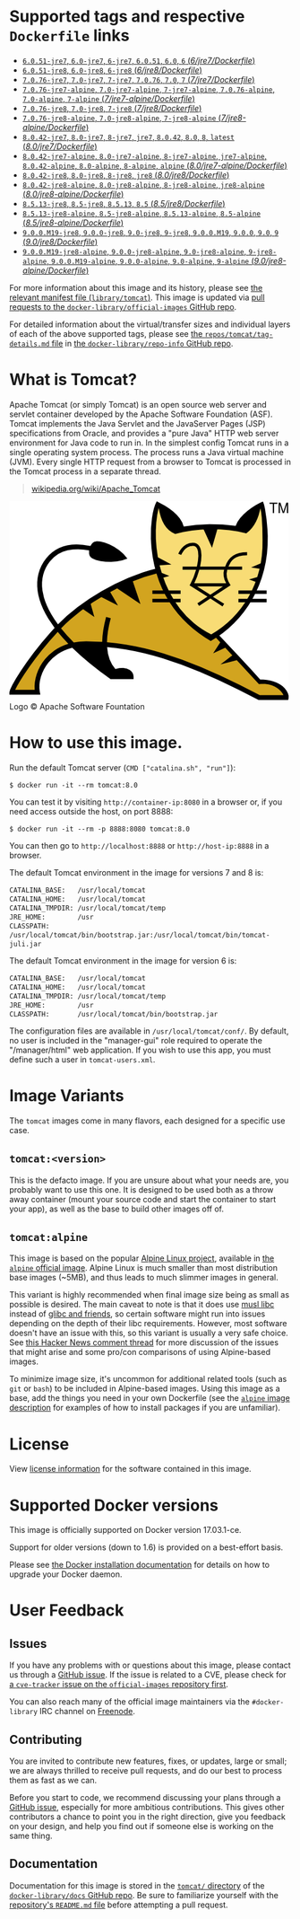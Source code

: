 <!--

********************************************************************************

WARNING:

    DO NOT EDIT "tomcat/README.md"

    IT IS AUTO-GENERATED

    (from the other files in "tomcat/" combined with a set of templates)

********************************************************************************

-->

# Supported tags and respective `Dockerfile` links

-	[`6.0.51-jre7`, `6.0-jre7`, `6-jre7`, `6.0.51`, `6.0`, `6` (*6/jre7/Dockerfile*)](https://github.com/docker-library/tomcat/blob/4b5335ec27aee302823bea2e30dcf7b3118e61f2/6/jre7/Dockerfile)
-	[`6.0.51-jre8`, `6.0-jre8`, `6-jre8` (*6/jre8/Dockerfile*)](https://github.com/docker-library/tomcat/blob/4b5335ec27aee302823bea2e30dcf7b3118e61f2/6/jre8/Dockerfile)
-	[`7.0.76-jre7`, `7.0-jre7`, `7-jre7`, `7.0.76`, `7.0`, `7` (*7/jre7/Dockerfile*)](https://github.com/docker-library/tomcat/blob/51f9cbc7c310671209ce69e128738a74593de870/7/jre7/Dockerfile)
-	[`7.0.76-jre7-alpine`, `7.0-jre7-alpine`, `7-jre7-alpine`, `7.0.76-alpine`, `7.0-alpine`, `7-alpine` (*7/jre7-alpine/Dockerfile*)](https://github.com/docker-library/tomcat/blob/4b8ed1747ba0a6e5c9f859e518cecced13335d82/7/jre7-alpine/Dockerfile)
-	[`7.0.76-jre8`, `7.0-jre8`, `7-jre8` (*7/jre8/Dockerfile*)](https://github.com/docker-library/tomcat/blob/51f9cbc7c310671209ce69e128738a74593de870/7/jre8/Dockerfile)
-	[`7.0.76-jre8-alpine`, `7.0-jre8-alpine`, `7-jre8-alpine` (*7/jre8-alpine/Dockerfile*)](https://github.com/docker-library/tomcat/blob/4b8ed1747ba0a6e5c9f859e518cecced13335d82/7/jre8-alpine/Dockerfile)
-	[`8.0.42-jre7`, `8.0-jre7`, `8-jre7`, `jre7`, `8.0.42`, `8.0`, `8`, `latest` (*8.0/jre7/Dockerfile*)](https://github.com/docker-library/tomcat/blob/3bbd4ed7a59680ae1d6dc3f123897f07e0625989/8.0/jre7/Dockerfile)
-	[`8.0.42-jre7-alpine`, `8.0-jre7-alpine`, `8-jre7-alpine`, `jre7-alpine`, `8.0.42-alpine`, `8.0-alpine`, `8-alpine`, `alpine` (*8.0/jre7-alpine/Dockerfile*)](https://github.com/docker-library/tomcat/blob/4f193f544a7deb2dc95a33f8ea447c235c7d180a/8.0/jre7-alpine/Dockerfile)
-	[`8.0.42-jre8`, `8.0-jre8`, `8-jre8`, `jre8` (*8.0/jre8/Dockerfile*)](https://github.com/docker-library/tomcat/blob/3bbd4ed7a59680ae1d6dc3f123897f07e0625989/8.0/jre8/Dockerfile)
-	[`8.0.42-jre8-alpine`, `8.0-jre8-alpine`, `8-jre8-alpine`, `jre8-alpine` (*8.0/jre8-alpine/Dockerfile*)](https://github.com/docker-library/tomcat/blob/4f193f544a7deb2dc95a33f8ea447c235c7d180a/8.0/jre8-alpine/Dockerfile)
-	[`8.5.13-jre8`, `8.5-jre8`, `8.5.13`, `8.5` (*8.5/jre8/Dockerfile*)](https://github.com/docker-library/tomcat/blob/64166c6cb450e6701d7b493d1d296c6c1c972a1e/8.5/jre8/Dockerfile)
-	[`8.5.13-jre8-alpine`, `8.5-jre8-alpine`, `8.5.13-alpine`, `8.5-alpine` (*8.5/jre8-alpine/Dockerfile*)](https://github.com/docker-library/tomcat/blob/e06e384de299e232670c398deb8b87cec1893eaf/8.5/jre8-alpine/Dockerfile)
-	[`9.0.0.M19-jre8`, `9.0.0-jre8`, `9.0-jre8`, `9-jre8`, `9.0.0.M19`, `9.0.0`, `9.0`, `9` (*9.0/jre8/Dockerfile*)](https://github.com/docker-library/tomcat/blob/f3006804326b1fed9a20158ccb8007d5da80e31a/9.0/jre8/Dockerfile)
-	[`9.0.0.M19-jre8-alpine`, `9.0.0-jre8-alpine`, `9.0-jre8-alpine`, `9-jre8-alpine`, `9.0.0.M19-alpine`, `9.0.0-alpine`, `9.0-alpine`, `9-alpine` (*9.0/jre8-alpine/Dockerfile*)](https://github.com/docker-library/tomcat/blob/07b235d59c6a87e8c8ca14918105de993797435a/9.0/jre8-alpine/Dockerfile)

For more information about this image and its history, please see [the relevant manifest file (`library/tomcat`)](https://github.com/docker-library/official-images/blob/master/library/tomcat). This image is updated via [pull requests to the `docker-library/official-images` GitHub repo](https://github.com/docker-library/official-images/pulls?q=label%3Alibrary%2Ftomcat).

For detailed information about the virtual/transfer sizes and individual layers of each of the above supported tags, please see [the `repos/tomcat/tag-details.md` file](https://github.com/docker-library/repo-info/blob/master/repos/tomcat/tag-details.md) in [the `docker-library/repo-info` GitHub repo](https://github.com/docker-library/repo-info).

# What is Tomcat?

Apache Tomcat (or simply Tomcat) is an open source web server and servlet container developed by the Apache Software Foundation (ASF). Tomcat implements the Java Servlet and the JavaServer Pages (JSP) specifications from Oracle, and provides a "pure Java" HTTP web server environment for Java code to run in. In the simplest config Tomcat runs in a single operating system process. The process runs a Java virtual machine (JVM). Every single HTTP request from a browser to Tomcat is processed in the Tomcat process in a separate thread.

> [wikipedia.org/wiki/Apache_Tomcat](https://en.wikipedia.org/wiki/Apache_Tomcat)

![logo](https://raw.githubusercontent.com/docker-library/docs/8e31eb93a02d504d0cfe1da435aa31b377fc627d/tomcat/logo.png)Logo &copy; Apache Software Fountation

# How to use this image.

Run the default Tomcat server (`CMD ["catalina.sh", "run"]`):

```console
$ docker run -it --rm tomcat:8.0
```

You can test it by visiting `http://container-ip:8080` in a browser or, if you need access outside the host, on port 8888:

```console
$ docker run -it --rm -p 8888:8080 tomcat:8.0
```

You can then go to `http://localhost:8888` or `http://host-ip:8888` in a browser.

The default Tomcat environment in the image for versions 7 and 8 is:

	CATALINA_BASE:   /usr/local/tomcat
	CATALINA_HOME:   /usr/local/tomcat
	CATALINA_TMPDIR: /usr/local/tomcat/temp
	JRE_HOME:        /usr
	CLASSPATH:       /usr/local/tomcat/bin/bootstrap.jar:/usr/local/tomcat/bin/tomcat-juli.jar

The default Tomcat environment in the image for version 6 is:

	CATALINA_BASE:   /usr/local/tomcat
	CATALINA_HOME:   /usr/local/tomcat
	CATALINA_TMPDIR: /usr/local/tomcat/temp
	JRE_HOME:        /usr
	CLASSPATH:       /usr/local/tomcat/bin/bootstrap.jar

The configuration files are available in `/usr/local/tomcat/conf/`. By default, no user is included in the "manager-gui" role required to operate the "/manager/html" web application. If you wish to use this app, you must define such a user in `tomcat-users.xml`.

# Image Variants

The `tomcat` images come in many flavors, each designed for a specific use case.

## `tomcat:<version>`

This is the defacto image. If you are unsure about what your needs are, you probably want to use this one. It is designed to be used both as a throw away container (mount your source code and start the container to start your app), as well as the base to build other images off of.

## `tomcat:alpine`

This image is based on the popular [Alpine Linux project](http://alpinelinux.org), available in [the `alpine` official image](https://hub.docker.com/_/alpine). Alpine Linux is much smaller than most distribution base images (~5MB), and thus leads to much slimmer images in general.

This variant is highly recommended when final image size being as small as possible is desired. The main caveat to note is that it does use [musl libc](http://www.musl-libc.org) instead of [glibc and friends](http://www.etalabs.net/compare_libcs.html), so certain software might run into issues depending on the depth of their libc requirements. However, most software doesn't have an issue with this, so this variant is usually a very safe choice. See [this Hacker News comment thread](https://news.ycombinator.com/item?id=10782897) for more discussion of the issues that might arise and some pro/con comparisons of using Alpine-based images.

To minimize image size, it's uncommon for additional related tools (such as `git` or `bash`) to be included in Alpine-based images. Using this image as a base, add the things you need in your own Dockerfile (see the [`alpine` image description](https://hub.docker.com/_/alpine/) for examples of how to install packages if you are unfamiliar).

# License

View [license information](https://www.apache.org/licenses/LICENSE-2.0) for the software contained in this image.

# Supported Docker versions

This image is officially supported on Docker version 17.03.1-ce.

Support for older versions (down to 1.6) is provided on a best-effort basis.

Please see [the Docker installation documentation](https://docs.docker.com/installation/) for details on how to upgrade your Docker daemon.

# User Feedback

## Issues

If you have any problems with or questions about this image, please contact us through a [GitHub issue](https://github.com/docker-library/tomcat/issues). If the issue is related to a CVE, please check for [a `cve-tracker` issue on the `official-images` repository first](https://github.com/docker-library/official-images/issues?q=label%3Acve-tracker).

You can also reach many of the official image maintainers via the `#docker-library` IRC channel on [Freenode](https://freenode.net).

## Contributing

You are invited to contribute new features, fixes, or updates, large or small; we are always thrilled to receive pull requests, and do our best to process them as fast as we can.

Before you start to code, we recommend discussing your plans through a [GitHub issue](https://github.com/docker-library/tomcat/issues), especially for more ambitious contributions. This gives other contributors a chance to point you in the right direction, give you feedback on your design, and help you find out if someone else is working on the same thing.

## Documentation

Documentation for this image is stored in the [`tomcat/` directory](https://github.com/docker-library/docs/tree/master/tomcat) of the [`docker-library/docs` GitHub repo](https://github.com/docker-library/docs). Be sure to familiarize yourself with the [repository's `README.md` file](https://github.com/docker-library/docs/blob/master/README.md) before attempting a pull request.
